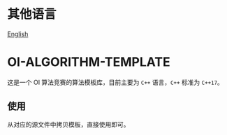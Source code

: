 # 其他语言
[English](../README.md)

# OI-ALGORITHM-TEMPLATE

这是一个 OI 算法竞赛的算法模板库，目前主要为 `C++` 语言，`C++` 标准为 `C++17`。

## 使用

从对应的源文件中拷贝模板，直接使用即可。